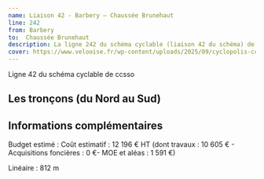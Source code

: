 ```yaml
---
name: Liaison 42 - Barbery – Chaussée Brunehaut
line: 242
from: Barbery
to:  Chaussée Brunehaut 
description: La ligne 242 du schéma cyclable (liaison 42 du schéma) de ccsso reliera Barbery à Chaussée Brunehaut 
cover: https://www.velooise.fr/wp-content/uploads/2025/09/cyclopolis-ccsso-242.jpg
---
```

Ligne 42 du schéma cyclable de ccsso
## Les tronçons (du Nord au Sud)

## Informations complémentaires

Budget estimé : Coût estimatif : 12 196 € HT (dont travaux : 10 605 € - Acquisitions foncières : 0 €- MOE et aléas : 1 591 €)

Linéaire : 812 m

